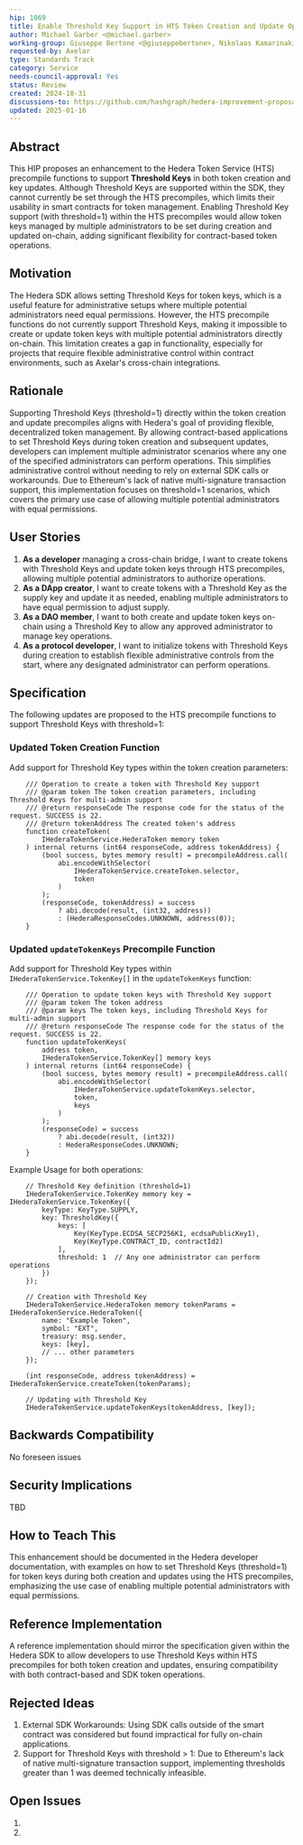 ```yaml
---
hip: 1069
title: Enable Threshold Key Support in HTS Token Creation and Update Operations
author: Michael Garber <@michael.garber>
working-group: Giuseppe Bertone <@giuseppebertone>, Nikolaos Kamarinakis <@nikolaoskamarinakis>
requested-by: Axelar
type: Standards Track
category: Service
needs-council-approval: Yes
status: Review
created: 2024-10-31
discussions-to: https://github.com/hashgraph/hedera-improvement-proposal/discussions/1069
updated: 2025-01-16
---
```


## Abstract
This HIP proposes an enhancement to the Hedera Token Service (HTS) precompile functions to support **Threshold Keys** in both token creation and key updates. Although Threshold Keys are supported within the SDK, they cannot currently be set through the HTS precompiles, which limits their usability in smart contracts for token management. Enabling Threshold Key support (with threshold=1) within the HTS precompiles would allow token keys managed by multiple administrators to be set during creation and updated on-chain, adding significant flexibility for contract-based token operations.

## Motivation
The Hedera SDK allows setting Threshold Keys for token keys, which is a useful feature for administrative setups where multiple potential administrators need equal permissions. However, the HTS precompile functions do not currently support Threshold Keys, making it impossible to create or update token keys with multiple potential administrators directly on-chain. This limitation creates a gap in functionality, especially for projects that require flexible administrative control within contract environments, such as Axelar's cross-chain integrations.

## Rationale
Supporting Threshold Keys (threshold=1) directly within the token creation and update precompiles aligns with Hedera's goal of providing flexible, decentralized token management. By allowing contract-based applications to set Threshold Keys during token creation and subsequent updates, developers can implement multiple administrator scenarios where any one of the specified administrators can perform operations. This simplifies administrative control without needing to rely on external SDK calls or workarounds. Due to Ethereum's lack of native multi-signature transaction support, this implementation focuses on threshold=1 scenarios, which covers the primary use case of allowing multiple potential administrators with equal permissions.

## User Stories
1. **As a developer** managing a cross-chain bridge, I want to create tokens with Threshold Keys and update token keys through HTS precompiles, allowing multiple potential administrators to authorize operations.
2. **As a DApp creator**, I want to create tokens with a Threshold Key as the supply key and update it as needed, enabling multiple administrators to have equal permission to adjust supply.
3. **As a DAO member**, I want to both create and update token keys on-chain using a Threshold Key to allow any approved administrator to manage key operations.
4. **As a protocol developer**, I want to initialize tokens with Threshold Keys during creation to establish flexible administrative controls from the start, where any designated administrator can perform operations.

## Specification
The following updates are proposed to the HTS precompile functions to support Threshold Keys with threshold=1:

### Updated Token Creation Function
Add support for Threshold Key types within the token creation parameters:

```solidity
    /// Operation to create a token with Threshold Key support
    /// @param token The token creation parameters, including Threshold Keys for multi-admin support
    /// @return responseCode The response code for the status of the request. SUCCESS is 22.
    /// @return tokenAddress The created token's address
    function createToken(
        IHederaTokenService.HederaToken memory token
    ) internal returns (int64 responseCode, address tokenAddress) {
        (bool success, bytes memory result) = precompileAddress.call(
            abi.encodeWithSelector(
                IHederaTokenService.createToken.selector,
                token
            )
        );
        (responseCode, tokenAddress) = success
            ? abi.decode(result, (int32, address))
            : (HederaResponseCodes.UNKNOWN, address(0));
    }   
```

### Updated `updateTokenKeys` Precompile Function
Add support for Threshold Key types within `IHederaTokenService.TokenKey[]` in the `updateTokenKeys` function:

```solidity
    /// Operation to update token keys with Threshold Key support
    /// @param token The token address
    /// @param keys The token keys, including Threshold Keys for multi-admin support
    /// @return responseCode The response code for the status of the request. SUCCESS is 22.
    function updateTokenKeys(
        address token,
        IHederaTokenService.TokenKey[] memory keys
    ) internal returns (int64 responseCode) {
        (bool success, bytes memory result) = precompileAddress.call(
            abi.encodeWithSelector(
                IHederaTokenService.updateTokenKeys.selector,
                token,
                keys
            )
        );
        (responseCode) = success
            ? abi.decode(result, (int32))
            : HederaResponseCodes.UNKNOWN;
    }
```

Example Usage for both operations:

```solidity
    // Threshold Key definition (threshold=1)
    IHederaTokenService.TokenKey memory key = IHederaTokenService.TokenKey({
        keyType: KeyType.SUPPLY,
        key: ThresholdKey({
            keys: [
                Key(KeyType.ECDSA_SECP256K1, ecdsaPublicKey1),
                Key(KeyType.CONTRACT_ID, contractId2)
            ],
            threshold: 1  // Any one administrator can perform operations
        })
    });

    // Creation with Threshold Key
    IHederaTokenService.HederaToken memory tokenParams = IHederaTokenService.HederaToken({
        name: "Example Token",
        symbol: "EXT",
        treasury: msg.sender,
        keys: [key],
        // ... other parameters
    });

    (int responseCode, address tokenAddress) = IHederaTokenService.createToken(tokenParams);

    // Updating with Threshold Key
    IHederaTokenService.updateTokenKeys(tokenAddress, [key]);
```

## Backwards Compatibility
No foreseen issues

## Security Implications
TBD

## How to Teach This
This enhancement should be documented in the Hedera developer documentation, with examples on how to set Threshold Keys (threshold=1) for token keys during both creation and updates using the HTS precompiles, emphasizing the use case of enabling multiple potential administrators with equal permissions.

## Reference Implementation
A reference implementation should mirror the specification given within the Hedera SDK to allow developers to use Threshold Keys within HTS precompiles for both token creation and updates, ensuring compatibility with both contract-based and SDK token operations.

## Rejected Ideas
1. External SDK Workarounds: Using SDK calls outside of the smart contract was considered but found impractical for fully on-chain applications.
2. Support for Threshold Keys with threshold > 1: Due to Ethereum's lack of native multi-signature transaction support, implementing thresholds greater than 1 was deemed technically infeasible.

## Open Issues
1. 
2.
